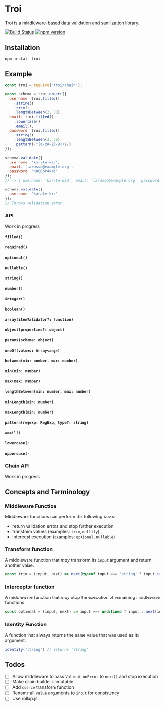 # Troi

Troi is a middleware-based data validation and sanitization library.

[![Build Status](https://travis-ci.org/envelope/troi.svg?branch=master)](https://travis-ci.org/envelope/troi)
[![npm version](https://img.shields.io/npm/v/troi.svg?style=flat-square)](https://www.npmjs.com/package/troi)

## Installation

```
npm install troi
```

## Example

```JavaScript
const troi = require('troi/chain');

const schema = troi.object({
  username: troi.filled()
    .string()
    .trim()
    .lengthBetween(2, 10),
  email: troi.filled()
    .lowercase()
    .email(),
  password: troi.filled()
    .string()
    .lengthBetween(3, 30)
    .pattern(/^[a-zA-Z0-9]+$/)
});

schema.validate({
  username: 'karate-kid',
  email: 'larusso@example.org',
  password: 'n0C0br4k4i'
});
// -> { username: 'karate-kid', email: 'larusso@example.org', password: 'N0C0br4k4i' }

schema.validate({
  username: 'karate-kid'
});
// Throws validation error
```

### API
Work in progress

#### `filled()`
#### `required()`
#### `optional()`
#### `nullable()`
#### `string()`
#### `number()`
#### `integer()`
#### `boolean()`
#### `array(itemValidator?: function)`
#### `object(properties?: object)`
#### `params(schema: object)`
#### `oneOf(values: Array<any>)`
#### `between(min: number, max: number)`
#### `min(min: number)`
#### `max(max: number)`
#### `lengthBetween(min: number, max: number)`
#### `minLength(min: number)`
#### `maxLength(min: number)`
#### `pattern(regexp: RegExp, type?: string)`
#### `email()`
#### `lowercase()`
#### `uppercase()`

### Chain API

Work in progress

## Concepts and Terminology

### Middleware Function

Middleware functions can perform the following tasks:

- return validation errors and stop further execution
- transform values (examples: `trim`, `nullify`)
- intercept execution (examples: `optional`, `nullable`)

### Transform function

A middleware function that *may* transform its `input` argument and return another value.

```JavaScript
const trim = (input, next) => next(typeof input === 'string' ? input.trim() : input);
```

### Interceptor function

A middleware function that *may* stop the execution of remaining middleware functions.

```JavaScript
const optional = (input, next) => input === undefined ? input : next(input)
```

### Identity Function

A function that always returns the same value that was used as its argument.

```JavaScript
identity('string') // returns 'string'
```

## Todos
- [ ] Allow middleware to pass `ValidationError` to `next()` and stop execution
- [ ] Make chain builder immutable
- [ ] Add `coerce` transform function
- [ ] Rename all `value` arguments to `input` for consistency
- [ ] Use rollup.js
